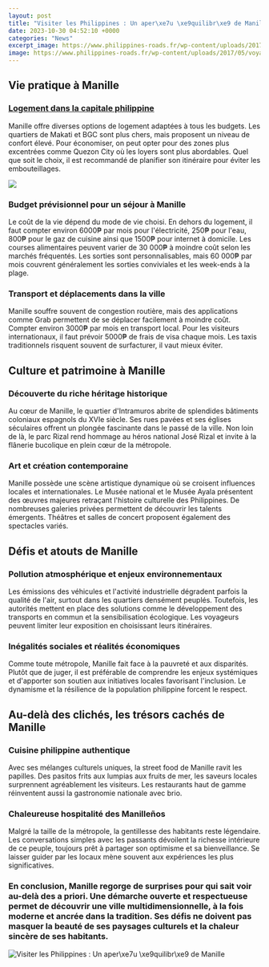 ```yaml
---
layout: post
title: "Visiter les Philippines : Un aper\xe7u \xe9quilibr\xe9 de Manille"
date: 2023-10-30 04:52:10 +0000
categories: "News"
excerpt_image: https://www.philippines-roads.fr/wp-content/uploads/2017/05/voyage_manilla-2.jpg
image: https://www.philippines-roads.fr/wp-content/uploads/2017/05/voyage_manilla-2.jpg
---
```


## Vie pratique à Manille
### [Logement dans la capitale philippine](https://northtimes.github.io/tags/) 
Manille offre diverses options de logement adaptées à tous les budgets. Les quartiers de Makati et BGC sont plus chers, mais proposent un niveau de confort élevé. Pour économiser, on peut opter pour des zones plus excentrées comme Quezon City où les loyers sont plus abordables. Quel que soit le choix, il est recommandé de planifier son itinéraire pour éviter les embouteillages. 

![](https://omagazine.fr/wp-content/uploads/2018/01/manille.jpg)
### **Budget prévisionnel pour un séjour à Manille**
Le coût de la vie dépend du mode de vie choisi. En dehors du logement, il faut compter environ 6000₱ par mois pour l'électricité, 250₱ pour l'eau, 800₱ pour le gaz de cuisine ainsi que 1500₱ pour internet à domicile. Les courses alimentaires peuvent varier de 30 000₱ à moindre coût selon les marchés fréquentés. Les sorties sont personnalisables, mais 60 000₱ par mois couvrent généralement les sorties conviviales et les week-ends à la plage. 
### **Transport et déplacements dans la ville** 
Manille souffre souvent de congestion routière, mais des applications comme Grab permettent de se déplacer facilement à moindre coût. Compter environ 3000₱ par mois en transport local. Pour les visiteurs internationaux, il faut prévoir 5000₱ de frais de visa chaque mois. Les taxis traditionnels risquent souvent de surfacturer, il vaut mieux éviter. 
## Culture et patrimoine à Manille
###  **Découverte du riche héritage historique**
Au cœur de Manille, le quartier d'Intramuros abrite de splendides bâtiments coloniaux espagnols du XVIe siècle. Ses rues pavées et ses églises séculaires offrent un plongée fascinante dans le passé de la ville. Non loin de là, le parc Rizal rend hommage au héros national José Rizal et invite à la flânerie bucolique en plein cœur de la métropole.
### **Art et création contemporaine** 
Manille possède une scène artistique dynamique où se croisent influences locales et internationales. Le Musée national et le Musée Ayala présentent des œuvres majeures retraçant l'histoire culturelle des Philippines. De nombreuses galeries privées permettent de découvrir les talents émergents. Théâtres et salles de concert proposent également des spectacles variés.
## Défis et atouts de Manille
### **Pollution atmosphérique et enjeux environnementaux**
Les émissions des véhicules et l'activité industrielle dégradent parfois la qualité de l'air, surtout dans les quartiers densément peuplés. Toutefois, les autorités mettent en place des solutions comme le développement des transports en commun et la sensibilisation écologique. Les voyageurs peuvent limiter leur exposition en choisissant leurs itinéraires.
### **Inégalités sociales et réalités économiques** 
Comme toute métropole, Manille fait face à la pauvreté et aux disparités. Plutôt que de juger, il est préférable de comprendre les enjeux systémiques et d'apporter son soutien aux initiatives locales favorisant l'inclusion. Le dynamisme et la résilience de la population philippine forcent le respect.
## Au-delà des clichés, les trésors cachés de Manille
### **Cuisine philippine authentique**
Avec ses mélanges culturels uniques, la street food de Manille ravit les papilles. Des pasitos frits aux lumpias aux fruits de mer, les saveurs locales surprennent agréablement les visiteurs. Les restaurants haut de gamme réinventent aussi la gastronomie nationale avec brio.  
### **Chaleureuse hospitalité des Manilleños**  
Malgré la taille de la métropole, la gentillesse des habitants reste légendaire. Les conversations simples avec les passants dévoilent la richesse intérieure de ce peuple, toujours prêt à partager son optimisme et sa bienveillance. Se laisser guider par les locaux mène souvent aux expériences les plus significatives.
### En conclusion, Manille regorge de surprises pour qui sait voir au-delà des a priori. Une démarche ouverte et respectueuse permet de découvrir une ville multidimensionnelle, à la fois moderne et ancrée dans la tradition. Ses défis ne doivent pas masquer la beauté de ses paysages culturels et la chaleur sincère de ses habitants.
![Visiter les Philippines : Un aper\xe7u \xe9quilibr\xe9 de Manille](https://www.philippines-roads.fr/wp-content/uploads/2017/05/voyage_manilla-2.jpg)